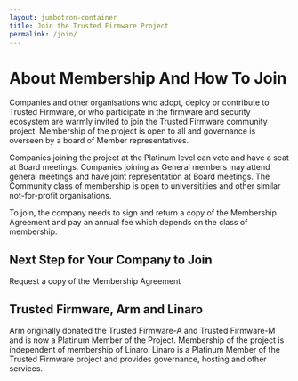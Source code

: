 ```yaml
---
layout: jumbotron-container
title: Join the Trusted Firmware Project
permalink: /join/
---
```

# About Membership And How To Join
Companies and other organisations who adopt, deploy or contribute to Trusted Firmware, or who participate in the firmware and security ecosystem are warmly invited to join the Trusted Firmware community project. Membership of the project is open to all and governance is overseen by a board of Member representatives.

 Companies joining the project at the Platinum level can vote and have a seat at Board meetings. Companies joining as General members may attend general meetings and have joint representation at Board meetings. The Community class of membership is open to universitities and other similar not-for-profit organisations.

 To join, the company needs to sign and return a copy of the Membership Agreement and pay an annual fee which depends on the class of membership.

 ## Next Step for Your Company to Join

 Request a copy of the Membership Agreement

 ## Trusted Firmware, Arm and Linaro
Arm originally donated the Trusted Firmware-A and Trusted Firmware-M and is now a Platinum Member of the Project. Membership of the project is independent of membership of Linaro. Linaro is a Platinum Member of the Trusted Firmware project and provides governance, hosting and other services.
